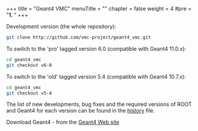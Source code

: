 +++
title = "Geant4 VMC"
menuTitle = ""
chapter = false
weight = 4
#pre = "<b>1. </b>"
+++

Development version (the whole repository):
```bash 
git clone http://github.com/vmc-project/geant4_vmc.git
```

To switch to the 'pro' tagged version 6.0 (compatible with Geant4 11.0.x):
```bash
cd geant4_vmc 
git checkout v6-0
```

To switch to the 'old' tagged version 5.4 (compatible with Geant4 10.7.x):
```bash 
cd geant4_vmc 
git checkout v5-4
```

The list of new developments, bug fixes and the required versions of ROOT and Geant4 for each version can be found in the [history](https://github.com/vmc-project/geant4_vmc/blob/master/history) file.

Download Geant4 - from the [Geant4 Web site](http://geant4.web.cern.ch/geant4)

<!--
<h3>Download fluka_vmc:</h3>
<em>The access to the fluka_vmc SVN repository is restricted.  You need first to obtain a permission to use fluka_vmc from the FLUKA team, by writing (e-mail) to the head of the FLUKA Scientific Committee,</em> <a href="mailto:Giuseppe.Battistoni@mi.infn.it"><em> Giuseppe Battistoni</a><em>; then you can address a request for the access to the fluka_vmc  SVN repository to </em><a href="mailto:peter.hristov@cern.ch"><em>Peter Hristov</em></a><em>. </em>
Development version (svn trunk)
<pre class="code">svn co https://alisoft.cern.ch/fluka_vmc/trunk fluka_vmc </pre>
Tagged version 0.5 <br />
(For older versions see the correspondent tag and  the required versions of ROOT and Geant4 in<a href="/root/vmc/fluka_vmc_versions.txt"> the history file</a>):

```bashsvn co https://alisoft.cern.ch/fluka_vmc/tags/v0-5 fluka_vmc </bash>
Download FLUKA:
FLUKA is obtained from the<a href="http://pcfluka.mi.infn.it/"> FLUKA Web site </a>via the standard licensing procedure described on this site.
-->